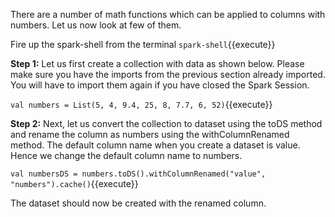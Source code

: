 There are a number of math functions which can be applied to columns with numbers. Let us now look at few of them.

Fire up the spark-shell from the terminal `spark-shell`{{execute}}

**Step 1:** Let us first create a collection with data as shown below. Please make sure you have the imports from the previous section already imported. You will have to import them again if you have closed the Spark Session.

`val numbers = List(5, 4, 9.4, 25, 8, 7.7, 6, 52)`{{execute}} 

**Step 2:** Next, let us convert the collection to dataset using the toDS method and rename the column as numbers using the withColumnRenamed method. The default column name when you create a dataset is value. Hence we change the default column name to numbers.

```val numbersDS = numbers.toDS().withColumnRenamed("value", "numbers").cache()```{{execute}} 

The dataset should now be created with the renamed column.

 
